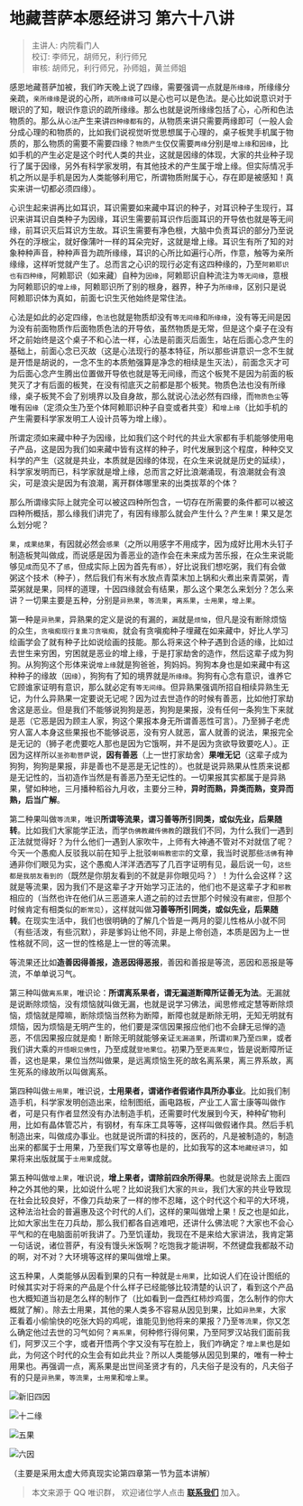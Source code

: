 # 地藏菩萨本愿经讲习 第六十八讲

> 主讲人: 内院看门人 <br />
> 校订: 李师兄，胡师兄，利行师兄 <br />
> 审核: 胡师兄，利行师兄，孙师姐，黄兰师姐 <br />

感恩地藏菩萨加被，我们昨天晚上说了四缘，需要强调一点就是`所缘缘`，所缘缘分亲疏，`亲所缘缘`是说的心所，`疏所缘缘`可以是心也可以是色法。是心比如说意识对于眼识的了知，眼识作意识的疏所缘缘。那么也就是说所缘缘包括了心，心所和色法物质的。那么从`心法`产生来讲`四种缘都有`的，从物质来讲只需要两缘即可（一般人会分成心理的和物质的，比如我们说视觉听觉思想属于心理的，桌子板凳手机属于物质的，那么物质的需要不需要四缘？`物质产生`仅仅需要`两缘`分别是`增上缘`和`因缘`，比如手机的产生必定是这个时代人类的共业，这就是因缘的体现，大家的共业种子现行了属于因缘，另外有科学家发明，有其他技术的产生属于增上缘。但实际情况手机之所以是手机是因为人类能够利用它，所谓物质附属于心，存在即是被感知！真实来讲一切都必须四缘）。

心识生起来讲再比如耳识，耳识需要如来藏中耳识的种子，对耳识种子生现行，耳识来讲耳识自类种子为因缘，耳识生需要前耳识作后面耳识的开导依也就是等无间缘，前耳识灭后耳识方生故。耳识生需要有净色根，大脑中负责耳识的部分乃至说外在的浮根尘，就好像蒲叶一样的耳朵完好，这就是增上缘。耳识生有所了知的对象种种声音，种种声音为疏所缘缘，耳识的心所比如遍行心所，作意，触等为亲所缘缘，这样听觉就产生了。总而言之心识的现行必定有这四种缘的，乃至`阿赖耶识也有四种缘`，阿赖耶识（如来藏）自种为`因缘`，阿赖耶识自种流注为`等无间缘`，意根为阿赖耶识的`增上缘`，阿赖耶识所了别的根身，器界，种子为`所缘缘`，区别只是说阿赖耶识体为真如，前面七识生灭他始终是常住法。

心法是如此的必定四缘，`色法`也就是物质却没有`等无间缘`和`所缘缘`，没有等无间是因为没有前面物质作后面物质色法的开导依，虽然物质是无常，但是这个桌子在没有坏之前始终是这个桌子不和心法一样，心法是前面灭后面生，站在后面心念产生的基础上，前面心念已灭故（这是心法现行的基本特征，所以那些讲意识一念不生就是开悟是胡说的，一念不生的本质勉强算是净念的相续是生灭法），前面念灭才可为后面心念产生腾出位置做开导依也就是等无间缘，而这个板凳不是因为前面的板凳灭了才有后面的板凳，在没有彻底灭之前都是那个板凳。物质色法也没有所缘缘，桌子板凳不会了别境界以及自身故，那么就说心法必然有四缘，而`物质色尘`等唯有`因缘`（定须众生乃至个体阿赖耶识种子自变或者共变）和`增上缘`（比如手机的产生需要科学家发明工人设计员等为增上缘）。

所谓定须如来藏中种子为因缘，比如我们这个时代的共业大家都有手机能够使用电子产品，这是因为我们如来藏中皆有这样的种子，时代发展到这个程度，种种交叉科学的产生（这就是共业，本质就是因缘的体现，在众生来说就是历史的延续），科学家发明而已，科学家就是增上缘，总而言之好比浪潮涌现，有浪潮就会有浪尖，可是浪尖是因为有浪潮，离开群体哪里来的出类拔萃的个体？

那么所谓缘实际上就完全可以被这四种所包含，一切存在所需要的条件都可以被这四种所概括，那么缘我们讲完了，有因有缘那么就会产生什么？产生`果`！果又是怎么划分呢？

`果`，`成果结果`，有因就必然会`感果`（之所以用感字不用成字，因为成好比用木头钉子制造板凳叫做成，而说感是因为善恶业的造作会在未来成为苦乐报，在众生来说能够见`成`而见不了`感`，但成实际上因为首先有`感`），好比说我们想吃粥，我们有会做粥这个技术（种子），然后我们有米有水放点青菜末加上锅和火煮出来青菜粥，青菜粥就是果，同样的道理，十因四缘就会有结果，那么这个果怎么来划分？怎么来讲？一切果主要是五种，分别是`异熟果`，`等流果`，`离系果`，`士用果`，`增上果`。

第一种是`异熟果`，异熟果的定义是说的有漏的，`漏`就是`烦恼`，但凡是没有断除烦恼的众生，`贪嗔痴现行复熏习贪嗔痴`，就会有贪嗔痴种子埋藏在如来藏中，好比人学习绘画学会了就有种子比如说绘画的技能。那么将来这个种子遇到合适的缘，比如过去世生来穷困，穷困就是恶业的增上缘，于是打家劫舍的造作，然后这辈子成为狗狗。从狗狗这个形体来说`增上缘`就是狗爸爸，狗妈妈。狗狗本身也是如来藏中有这种种子的缘故（`因缘`），狗狗有了知的境界就是`所缘缘`。狗狗有心念有意识，谁养它它顾谁家证明有意识，那么就必定有`等无间缘`。但异熟果强调所招自相续异熟生无记，为什么异熟果一定要说无记呢？因为过去世造作的时候有善恶，比如他打家劫舍这是恶业。但是我们不能够说狗狗是恶，狗狗是果报，没有任何一条狗生下来就是恶（它恶是因为顾主人家，狗这个果报本身无所谓善恶性可言）。乃至狮子老虎穷人富人本身这些果报也不能够说恶，没有穷人就恶，富人就善的说法，果报完全是无记的（狮子老虎要吃人那也是因为它饿啊，并不是因为贪欲导致要吃人）。正因为这样所以`圣弥勒菩萨`说，**因有善恶**（上一世打家劫舍）**果唯无记**（这辈子成为狗狗，狗狗是果报，非是善也不是恶是无记性的）。也就是说异熟果从性质来说都是无记性的，当初造作当然是有善恶乃至无记性的。一切果报其实都属于是异熟果，譬如种地，三月播种稻谷九月收，主要分三种，**异时而熟，异类而熟，变异而熟，后当广解**。

第二种果叫做`等流果`，唯识**所谓等流果，谓习善等所引同类，或似先业，后果随转**。比如我们大家能学正法，而学`伪佛教藏传佛教`的跟我们不同，为什么我们一遇到正法就觉得好？为什么他们一遇到人家吹牛，上师有大神通不管对不对就信了呢？今天一个愚痴人反驳我以前在知乎上批驳`喇嘛教密宗`的文章，我当时说那些`活佛`有神通非你们眼见为实，这个愚痴人洋洋洒洒写了几百字证明有见，最后说一句，`这些都是我朋友看到的`（既然是你朋友看到的不就是非你眼见吗？）！为什么会这样？这就是等流果，因为我们不是这辈子才开始学习正法的，他们也不是这辈子才和`邪教`相应的（当然也许在他们从三恶道来人道之前的过去世那个时候没有`藏密`，但那个时候肯定有相类似的`断常见`），这样就叫做**习善等所引同类，或似先业，后果随转**。在现实生活中，我们也很明确的了解几个皆是一两月的婴儿性格从小就不同（有些活泼，有些沉默），非是爹妈让他不同，非是上帝创造，本质是因为上一世性格就不同，这一世的性格是上一世的等流果。

等流果还比如**造善因得善报，造恶因得恶报**，善因和善报是等流，恶因和恶报是等流，不单单说习气。

第三种叫做`离系果`，唯识论：**所谓离系果者，谓无漏道断障所证善无为法**。无漏就是说断除烦恼，没有烦恼就叫做无漏，也就是说学习佛法，闻思修戒定慧等断除烦恼，烦恼就是障嘛，断除烦恼当然称为断障，断障也就是断除无明，无知无明就有烦恼，因为烦恼是无明产生的，他们要是深信因果报应他们也不会肆无忌惮的造恶，不信因果报应就是痴！断除无明就能够亲证`无漏道果`，所谓`初果`乃至`四果`，或者我们讲大乘的`开悟眼见佛性`，乃至成就`登地果位`。初果乃至`更高果位`，皆是说断障所证善，这也是果，果位当然叫做果，是远离烦恼生死的故名离系果，离三界系故，离生死系的缘故所以叫做离系。

第四种叫做`士用果`，唯识说，**士用果者，谓诸作者假诸作具所办事业**。比如我们制造手机，科学家发明创造出来，绘制图纸，画电路板，产业工人富士康等叫做作者，可是只有作者显然没有办法制造手机，还需要时代发展到今天，种种矿物利用，比如有晶体管芯片，有钢材，有车床工具等等，这样叫做假诸作具。然后手机制造出来，叫做成办事业。也就是说所谓的科技的，医药的，凡是被制造的，制造出来的都属于士用果，乃至我们写文章等也是的，比如我写的这本`地藏经讲习`，如果将来出版就属于`士用果`成就。

第五种叫做`增上果`，唯识说，**增上果者，谓除前四余所得果**。也就是说除去上面四种之外其他的果，比如说什么呢？比如说我们大家的`共业`，我们大家的共业导致现在社会比较良好，不像刀兵劫来了一样的惨不忍睹，这个时代这个和平的大环境，这种法治社会的普遍惠及这个时代的人们，这样的果叫做增上果！反之也是如此，比如大家出生在刀兵劫，那么我们都各自逃难吧，还讲什么佛法呢？大家也不会心平气和的在电脑面前听我讲了。乃至饥谨劫，我现在不是来给大家讲法，我肯定第一句话说，诸位菩萨，有没有馒头米饭啊？吃饱我才能讲啊，不然键盘我都敲不动的啊，对不对？大环境等这样的果叫做增上果。

这五种果，人类能够从因看到果的只有一种就是`士用果`，比如说人们在设计图纸的时候其实对于将来的产品是个什么样子已经能够比较清楚的认识了，看到这个产品也大概知道当初是怎么样的制作了（比如看到一盘西红柿炒鸡蛋，怎么制作的你大概就了解）。除去士用果，其他的果人类多不容易从因见到果，比如`异熟果`，大家正看着小偷愉快的吃张大妈的鸡呢，谁能见到他将来的果报？乃至`等流果`，你又怎么确定他过去世的习气如何？`离系果`，何种修行得何果，乃至阿罗汉站我们面前我们，阿罗汉三个字，或者开悟两个字又没有写在脸上，我们咋确定？`增上果`也是如此，为何这个时代的众生会有如此共业？所以人类能够从因见到果的，唯有一种士用果也。再强调一点，离系果是出世间圣贤才有的，凡夫俗子是没有的，凡夫俗子有的只是`异熟果`，`等流果`，`士用果`和`增上果`。

![新旧四因](/public/xinjiu_siyin.png)

![十二缘](/public/shieryuan.png)

![五果](/public/wuguo.png)

![六因](/public/liuyin.png)

（主要是采用太虚大师真现实论第四章第一节为蓝本讲解）

> 本文来源于 QQ 唯识群， 欢迎诸位学人点击 **[联系我们](https://mp.weixin.qq.com/s/lZCfWjmLjgNR165Tx4_bCQ)** 加入。
